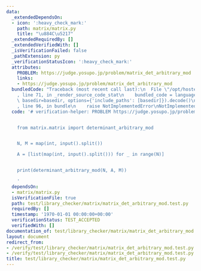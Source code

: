 ```yaml
---
data:
  _extendedDependsOn:
  - icon: ':heavy_check_mark:'
    path: matrix/matrix.py
    title: "\u884C\u5217"
  _extendedRequiredBy: []
  _extendedVerifiedWith: []
  _isVerificationFailed: false
  _pathExtension: py
  _verificationStatusIcon: ':heavy_check_mark:'
  attributes:
    PROBLEM: https://judge.yosupo.jp/problem/matrix_det_arbitrary_mod
    links:
    - https://judge.yosupo.jp/problem/matrix_det_arbitrary_mod
  bundledCode: "Traceback (most recent call last):\n  File \"/opt/hostedtoolcache/PyPy/3.7.13/x64/site-packages/onlinejudge_verify/documentation/build.py\"\
    , line 71, in _render_source_code_stat\n    bundled_code = language.bundle(stat.path,\
    \ basedir=basedir, options={'include_paths': [basedir]}).decode()\n  File \"/opt/hostedtoolcache/PyPy/3.7.13/x64/site-packages/onlinejudge_verify/languages/python.py\"\
    , line 96, in bundle\n    raise NotImplementedError\nNotImplementedError\n"
  code: '# verification-helper: PROBLEM https://judge.yosupo.jp/problem/matrix_det_arbitrary_mod


    from matrix.matrix import determinant_arbitrary_mod


    N, M = map(int, input().split())

    A = [list(map(int, input().split())) for _ in range(N)]


    print(determinant_arbitrary_mod(N, A, M))

    '
  dependsOn:
  - matrix/matrix.py
  isVerificationFile: true
  path: test/library_checker/matrix/matrix_det_arbitrary_mod.test.py
  requiredBy: []
  timestamp: '1970-01-01 00:00:00+00:00'
  verificationStatus: TEST_ACCEPTED
  verifiedWith: []
documentation_of: test/library_checker/matrix/matrix_det_arbitrary_mod.test.py
layout: document
redirect_from:
- /verify/test/library_checker/matrix/matrix_det_arbitrary_mod.test.py
- /verify/test/library_checker/matrix/matrix_det_arbitrary_mod.test.py.html
title: test/library_checker/matrix/matrix_det_arbitrary_mod.test.py
---
```

